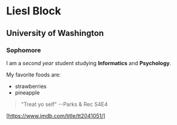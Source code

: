 # Liesl Block
## University of Washington
### Sophomore

I am a *second year* student studying **Informatics** and **Psychology**.

My favorite foods are:
* strawberries
* pineapple

>"Treat yo self"
> --Parks & Rec S4E4

[https://www.imdb.com/title/tt2041051/] 
